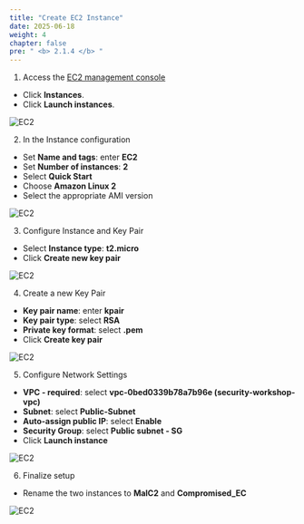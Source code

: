 ```yaml
---
title: "Create EC2 Instance"
date: 2025-06-18
weight: 4
chapter: false
pre: " <b> 2.1.4 </b> "
---
```


1. Access the [EC2 management console](https://console.aws.amazon.com/ec2/v2/home)  
  + Click **Instances**.  
  + Click **Launch instances**.

![EC2](/000058-SessionManager/images/2.prerequisite/image2.2.36.png)

2. In the Instance configuration  
  + Set **Name and tags**: enter **EC2**  
  + Set **Number of instances**: **2**  
  + Select **Quick Start**  
  + Choose **Amazon Linux 2**  
  + Select the appropriate AMI version

![EC2](/000058-SessionManager/images/2.prerequisite/image2.2.37.png)

3. Configure Instance and Key Pair  
  + Select **Instance type**: **t2.micro**  
  + Click **Create new key pair**

![EC2](/000058-SessionManager/images/2.prerequisite/image2.2.38.png)

4. Create a new Key Pair  
  + **Key pair name**: enter **kpair**  
  + **Key pair type**: select **RSA**  
  + **Private key format**: select **.pem**  
  + Click **Create key pair**

![EC2](/000058-SessionManager/images/2.prerequisite/image2.2.39.png)

5. Configure Network Settings  
  + **VPC - required**: select **vpc-0bed0339b78a7b96e (security-workshop-vpc)**  
  + **Subnet**: select **Public-Subnet**  
  + **Auto-assign public IP**: select **Enable**  
  + **Security Group**: select **Public subnet - SG**  
  + Click **Launch instance**

![EC2](/000058-SessionManager/images/2.prerequisite/11.png)

6. Finalize setup  
  + Rename the two instances to **MalC2** and **Compromised_EC**

![EC2](/000058-SessionManager/images/2.prerequisite/image2.2.41.png)
